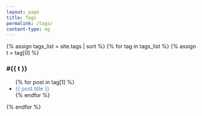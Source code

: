 ```yaml
---
layout: page
title: Tags
permalink: /tags/
content-type: eg
---
```


<style>
.category-content a {
    text-decoration: none;
    color: #4183c4;
}

.category-content a:hover {
    text-decoration: underline;
    color: #4183c4;
}
</style>

<div class="category-content">
    {% assign tags_list = site.tags | sort %}
    {% for tag in tags_list %}
      {% assign t = tag[0] %}
      <div>
        <h3 id="{{ t }}">#{{ t }}</h3>
        <ul>
        {% for post in tag[1] %}
            <li><a href="{{ post.url | relative_url }}">{{ post.title }}</a></li>
        {% endfor %}
        </ul>
      </div>
    {% endfor %}
    <br/>
    <br/>
</div>
